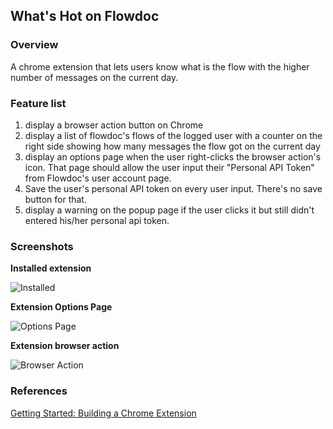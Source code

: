 ## What's Hot on Flowdoc

### Overview

A chrome extension that lets users know what is the flow with the higher number of messages on the current day.

### Feature list

1. display a browser action button on Chrome
2. display a list of flowdoc's flows of the logged user with a counter on the right side showing how many messages the flow got on the current day
3. display an options page when the user right-clicks the browser action's icon. That page should allow the user input their "Personal API Token" from Flowdoc's user account page.
4. Save the user's personal API token on every user input. There's no save button for that.
5. display a warning on the popup page if the user clicks it but still didn't entered his/her personal api token.

### Screenshots

**Installed extension**

![Installed](https://raw.github.com/arctouch-ismaelstahelin/whats-hot-on-flowdoc/master/screenshots/installed.png)

**Extension Options Page**

![Options Page](https://raw.github.com/arctouch-ismaelstahelin/whats-hot-on-flowdoc/master/screenshots/options_page.png)

**Extension browser action**

![Browser Action](https://raw.github.com/arctouch-ismaelstahelin/whats-hot-on-flowdoc/master/screenshots/browser_action.png)

### References

[Getting Started: Building a Chrome Extension](https://developer.chrome.com/extensions/getstarted)
